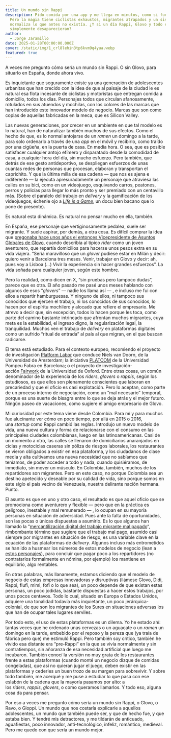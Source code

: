 ```yaml
---
title: Un mundo sin Rappi
description: Pido comida por una app y me llega en minutos, como si fuera magia.
  Pero la magia tiene ciclistas exhaustos, migrantes atrapados y un sistema que
  normaliza lo que antes no existía. ¿Y si un día Rappi, Glovo y todo esto
  simplemente desaparecieran?
author:
  - Jorge Jaramillo
date: 2025-01-28T00:00:00.000Z
cover: /static/img/1_crl8lehin3tp6kvm9q4yua.webp
featured: true
---
```


A veces me pregunto cómo sería un mundo sin Rappi. O sin Glovo, para situarlo en España, donde ahora vivo.

Es inquietante que seguramente existe ya una generación de adolescentes urbanitas que han crecido con la idea de que al paisaje de la ciudad le es natural esa flota incesante de ciclistas y motoristas que entregan comida a domicilio, todos los días. Personajes todos que circulan afanosamente, rotulados en sus atuendos y mochilas, con los colores de las marcas que han introducido este innovador modelo de negocio. Marcas que son como copias de aquellas fabricadas en la meca, que es Silicon Valley.

Las nuevas generaciones, por crecer en un ambiente en que tal modelo es lo natural, han de naturalizar también muchos de sus efectos. Como el hecho de que, es lo normal antojarse de un *ramen* un domingo a la tarde, para solo ordenarlo a través de una *app* en el móvil y recibirlo, como traído por una cigüeña, en la puerta de casa. En media hora. O sea, que es posible satisfacer cualquier antojo efímero y disparatado desde la comodidad de casa, a cualquier hora del día, sin mucho esfuerzo. Pero también, que detrás de ese gesto antideportivo, se despliegan esfuerzos de unas cuantas redes de personas que procesan, elaboran y transportan el caprichito. Y que la última milla de esa cadena — que nos es ajena e indiferente — la ejecuta apresuradamente un personaje que atraviesa las calles en su bici, como en un videojuego, esquivando carros, peatones, perros y policías para llegar lo más pronto y ser premiado con un centavillo más. (Sobre el paralelo del trabajo en *delivery* y la gamificación de los videojuegos, échenle ojo a _[Life is a Game](https://www.youtube.com/watch?v=-vc8Qd0maRE&themeRefresh=1)_, un docu bien bacano que lo pone de presente).

Es natural esta dinámica. Es natural no pensar mucho en ella, también.

En España, ese personaje que vertiginosamente pedalea, suele ser migrante. Y suele aspirar, por demás, a otra cosa. Es difícil comprar la idea que [pregonaba hace unos años el entonces Vicepresidente de Asuntos Globales de Glovo](https://www.eldiario.es/economia/cofundador-glovo-dice-tres-trabajos-vez-empieza-realidad_1_7163947.html),[](https://www.eldiario.es/economia/cofundador-glovo-dice-tres-trabajos-vez-empieza-realidad_1_7163947.html) cuando describía al típico *rider* como un joven aventurero, que repartía domicilios para hacerse unos pesos extra en su vida viajera. “Sería maravilloso que un *glover* pudiese estar en Milán y decir: quiero venir a Barcelona tres meses. Venir, trabajar en Glovo y decir: ah, pues voy a Lisboa (…) Vivir la experiencia sin hacer grandes esfuerzos”. La vida soñada para cualquier joven, según este hombre.

Pero la realidad, como dicen en X, “sin pruebas pero tampoco dudas”, parece que es otra. El año pasado me pasé unos meses hablando con algunos de esos “_glovers_” — nadie los llama así — , e incluso me fui con ellos a repartir hamburguesas. Y ninguno de ellos, ni tampoco sus conocidos que ejercen el trabajo, ni los conocidos de sus conocidos, lo hacen por el espíritu mochilero y alocado que refiere el empresario. Me atrevo a decir que, sin excepción, todos lo hacen porque les toca, como parte del camino bastante intrincado que afrontan muchos migrantes, cuya meta es la estabilidad, el ingreso digno, la regularización legal, la tranquilidad. Muchos ven el trabajo de *delivery* en plataformas digitales como un sufrido “ritual de entrada” al país al que migran, en el que buscan radicarse.

El tema está estudiado. Para el contexto europeo, recomiendo el proyecto de investigación [Platform Labor](https://platformlabor.net/about)[](https://platformlabor.net/about) que conduce Niels van Doorn, de la Universidad de Ámsterdam; la iniciativa [PLATCOM](https://platcom.upf.edu/)[](https://platcom.upf.edu/) de la Universidad Pompeu Fabra en Barcelona; o el proyecto de investigación-acción [Fairwork](https://fair.work/en/fw/homepage/)[](https://fair.work/en/fw/homepage/) de la Universidad de Oxford. Entre otras cosas, un común denominador de la experiencia de los *riders*, *glovers* o *rappis*, según los estudiosos, es que ellos son plenamente conscientes que laboran en precariedad y que el oficio es casi explotación. Pero lo aceptan, como parte de un proceso interno de negociación, como un “mal necesario” temporal, porque es una suerte de bisagra entre lo que se deja atrás y el mejor futuro. Ningún paseo de vacaciones, como sugiere el amigo empresario de Glovo.

Mi curiosidad por este tema viene desde Colombia. Para mí y para muchos fue alucinante ver cómo en poco tiempo, por allá en 2015 o 2016, una *startup* como Rappi cambió las reglas. Introdujo un nuevo modelo de vida, una nueva cultura y forma de relacionarse con el consumo en las principales ciudades colombianas, luego en las latinoamericanas. Casi de un momento a otro, las calles se llenaron de domiciliarios anaranjados en ciclas y motociclas caseras sin póliza de riesgos laborales, los restaurantes se vieron obligados a existir en esa plataforma, y los ciudadanos de clase media y alta cultivamos una nueva necesidad que no sabíamos que teníamos, de poder acceder a todo y nada, cuando quisiéramos, de inmediato, sin mover un músculo. En Colombia, también, muchos de los repartidores son migrantes. Pero en este caso, no porque Colombia sea un destino apetecido y deseable por su calidad de vida, sino porque somos en este siglo el país vecino de Venezuela, nuestra delirante nación hermana. Punto.

El asunto es que en uno y otro caso, el resultado es que aquel oficio que se promociona como aventurero y flexible — pero que en la práctica es peligroso, inestable y mal remunerado — , lo ocupan en su mayoría personas en situación de adversidad. Pues ante la falta de oportunidades, son las pocas o únicas dispuestas a asumirlo. Es lo que algunos han llamado la “[mercantilización digital del trabajo migrante mal pagado](https://journals.sagepub.com/doi/10.1177/09500170221096581)“, rimbombante término que sugiere que el trabajo mal pago, asumido casi siempre por migrantes en situación de riesgo, es una variable clave en la ecuación de las plataformas de *delivery*. Algunos incluso más entrometidos se han ido a husmear los números de estos modelos de negocio (lean a [estos personajes](https://linkinghub.elsevier.com/retrieve/pii/S2210539521000420)[](https://linkinghub.elsevier.com/retrieve/pii/S2210539521000420)), para concluir que pagar poco a los repartidores (no contratarlos formalmente en nómina, por ejemplo) los mantiene en equilibrio, algo rentables.

En otras palabras, más llanamente, estamos diciendo que el modelo de negocio de estas empresas innovadoras y disruptivas (llámese Glovo, Didi, Rappi, flufi, mimi, fofi o lo que sea), un poco depende de que existan estas personas, un poco jodidas, bastante dispuestas a hacer estos trabajos, por unos pocos centavos. Todo lo cual, situado en Europa o Estados Unidos, adquiere una tonalidad todavía más inquietante, un poco jerárquica-colonial, de que son los migrantes de los Sures en situaciones adversas los que han de ocupar tales lugares serviles.

Por todo esto, el uso de estas plataformas es un dilema. Yo he estado ahí: tantas veces que he ordenado unas cervezas o un aguacate o un *ramen* un domingo en la tarde, embebido por el reposo y la pereza que (ya traía de fábrica pero que) me estimuló Rappi. Pero también soy crítico, también he vivido esa distante era “pre-Rappi” en la que se vivía normalmente y sin contratiempos, sin añoranza de esa necesidad artificial que luego me incubaron. También conocí la versión no muy grata de los restaurantes frente a estas plataformas (cuando monté un negocio dizque de comidas congeladas), que así no quieran jugar el juego, deben existir en las plataformas y cederles un buen trozo de su margen para sobrevivir. Y sobre todo también, me acerqué y me puse a estudiar lo que pasa con ese eslabón de la cadena que la mayoría pasamos por alto: a los *riders*, *rappis*, *glovers*, o como queramos llamarlos. Y todo eso, alguna cosa da para pensar.

Por eso a veces me pregunto cómo sería un mundo sin Rappi, o Glovo, o Ravo, o Gloppi. Un mundo que nos costaría explicarle a aquellos adolescentes, un mundo que también puede ser, y que de hecho fue, y que estaba bien. Y tendré mis detractores, y me tildarán de anticuado, aguafiestas, poco innovador, anti-tecnológico, infeliz, romántico, medieval. Pero me quedo con que sería un mundo mejor.
